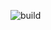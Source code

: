 ![build](https://github.com/javagurulv/java_1_thursday_2020_online/actions/workflows/build.yaml/badge.svg)
